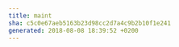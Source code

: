 ```yaml
---
title: maint
sha: c5c0e67aeb5163b23d98cc2d7a4c9b2b10f1e241
generated: 2018-08-08 18:39:52 +0200
---
```

